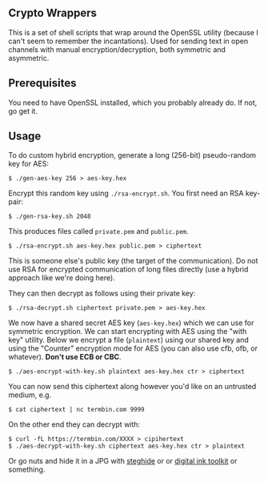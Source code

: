 ## Crypto Wrappers

This is a set of shell scripts that wrap around the OpenSSL utility (because
I can't seem to remember the incantations). Used for sending text in open channels with manual encryption/decryption,
both symmetric and asymmetric.

## Prerequisites

You need to have OpenSSL installed, which you probably already do. If not, go get it.

## Usage

To do custom hybrid encryption, generate a long (256-bit) pseudo-random key for AES:

```
$ ./gen-aes-key 256 > aes-key.hex
```

Encrypt this random key using `./rsa-encrypt.sh`. You first need an RSA key-pair:

```
$ ./gen-rsa-key.sh 2048
```

This produces files called `private.pem` and `public.pem`. 

```
$ ./rsa-encrypt.sh aes-key.hex public.pem > ciphertext
```

This is someone else's public key (the target of the communication). Do not use RSA for encrypted communication
of long files directly (use a hybrid approach like we're doing here).

They can then decrypt as follows using their private key:

```
$ ./rsa-decrypt.sh ciphertext private.pem > aes-key.hex
```

We now have a shared secret AES key (`aes-key.hex`) which we can use for symmetric encryption. 
We can start encrypting with AES using the "with key" utility. Below we encrypt a file (`plaintext`)
using our shared key and using the "Counter" encryption mode for AES (you can also use cfb, ofb, or whatever). **Don't
use ECB or CBC**.

```
$ ./aes-encrypt-with-key.sh plaintext aes-key.hex ctr > ciphertext
```

You can now send this ciphertext along however you'd like on an untrusted medium,
e.g. 

```
$ cat ciphertext | nc termbin.com 9999
````

On the other end they can decrypt with:

``` 
$ curl -fL https://termbin.com/XXXX > cipihertext
$ ./aes-decrypt-with-key.sh ciphertext aes-key.hex ctr > plaintext
```

Or go nuts and hide it in a JPG with [steghide](http://steghide.sourceforge.net/) or or [digital ink toolkit](http://diit.sourceforge.net/index.html) or something. 
